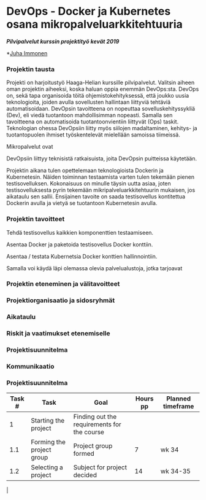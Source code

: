 # DevOps - Docker ja Kubernetes osana mikropalveluarkkitehtuuria
***Pilvipalvelut kurssin projektityö kevät 2019***

*[Juha Immonen](https://github.com/immonju1)

### Projektin tausta

Projekti on harjoitustyö Haaga-Helian kurssille pilvipalvelut. Valitsin aiheen oman projektin aiheeksi, koska haluan oppia enemmän DevOps:sta. DevOps on, sekä tapa organisoida töitä ohjemistokehityksessä, että joukko uusia teknologioita, joiden avulla sovellusten hallintaan liittyviä tehtäviä automatisoidaan. DevOpsin tavoitteena on nopeuttaa sovelluskehityssykliä (Dev), eli viedä tuotantoon mahdollisimman nopeasti. Samalla sen tavoitteena on automatisoida tuotantoonvientiin liittyvät (Ops) taskit. Teknologian ohessa DevOpsiin liitty myös siilojen madaltaminen, kehitys- ja tuotantopuolen ihmiset työskentelevät mielellään samoissa tiimeissä.

Mikropalvelut ovat

DevOpsiin liittyy teknisistä ratkaisuista, joita DevOpsin puitteissa käytetään.

Projektin aikana tulen opettelemaan teknologioista Dockerin ja Kubernetesin. Näiden toiminnan testaamista varten tulen tekemään pienen testisovelluksen. Kokonaisuus on minulle täysin uutta asiaa, joten testisovelluksesta pyrin tekemään mikripalveluarkkitehtuurin mukaisen, jos aikataulu sen sallii. Ensijainen tavoite on saada testisovellus kontitettua Dockerin avulla ja vietyä se tuotantoon Kubernetesin avulla.

### Projektin tavoitteet

Tehdä testisovellus kaikkien komponenttien testaamiseen.

Asentaa Docker ja paketoida testisovellus Docker konttiin.

Asentaa / testata Kubernetsia Docker konttien hallinnointiin.

Samalla voi käydä läpi olemassa olevia palvelualustoja, jotka tarjoavat 

### Projektin eteneminen ja välitavoitteet



### Projektiorganisaatio ja sidosryhmät

### Aikataulu

### Riskit ja vaatimukset etenemiselle

### Projektisuunnitelma

### Kommunikaatio


### Projektisuunnitelma

|Task #|Task|Goal|Hours pp|Planned timeframe|
|------|----|----|-----|-----------------|
|1     |Starting the project|Finding out the requirements for the course||
|1.1   |Forming the project group|Project group formed|7|wk 34|
|1.2   |Selecting a project|Subject for project decided|14|wk 34-35|
|
